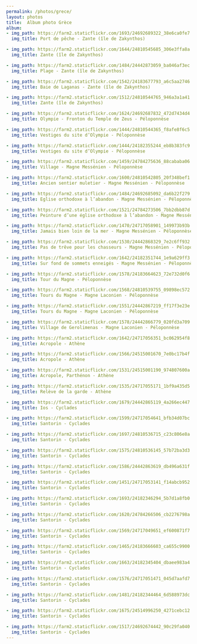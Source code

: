 ```yaml
---
permalink: /photos/grece/
layout: photos
title:  Album photo Grèce
album:
- img_path: https://farm2.staticflickr.com/1693/24692689322_38e6ca0fe7
  img_title: Port de pêche - Zante (île de Zakynthos)

- img_path: https://farm2.staticflickr.com/1644/24810545685_306e3ffa8a
  img_title: Zante (île de Zakynthos)

- img_path: https://farm2.staticflickr.com/1484/24442873059_ba046af3ec
  img_title: Plage - Zante (île de Zakynthos)

- img_path: https://farm2.staticflickr.com/1542/24183677793_a6c5aa2746
  img_title: Baie de Laganas - Zante (île de Zakynthos)

- img_path: https://farm2.staticflickr.com/1512/24810544765_946a3a1a41
  img_title: Zante (île de Zakynthos)

- img_path: https://farm2.staticflickr.com/1624/24692687832_472d7434d4
  img_title: Olympie - Fronton du Temple de Zeus - Péloponnèse

- img_path: https://farm2.staticflickr.com/1444/24810544365_f8afe8f6c5
  img_title: Vestiges du site d’Olympie - Péloponnèse

- img_path: https://farm2.staticflickr.com/1444/24182355244_eb8b383fc9
  img_title: Vestiges du site d’Olympie - Péloponnèse

- img_path: https://farm2.staticflickr.com/1459/24784275636_88cababa06
  img_title: Village - Magne Messénien - Péloponnèse

- img_path: https://farm2.staticflickr.com/1600/24810542805_20f348bef1
  img_title: Ancien sentier muletier - Magne Messénien - Péloponnèse

- img_path: https://farm2.staticflickr.com/1484/24692685092_da6b22f279
  img_title: Eglise orthodoxe à l’abandon - Magne Messénien - Péloponnèse

- img_path: https://farm2.staticflickr.com/1521/24784273506_7bb2dbb87d
  img_title: Peinture d’une église orthodoxe à l’abandon - Magne Messénien - Péloponnèse

- img_path: https://farm2.staticflickr.com/1470/24717058901_149973b93b
  img_title: Jamais bien loin de la mer - Magne Messénien - Péloponnèse

- img_path: https://farm2.staticflickr.com/1530/24442868329_7e2c6ff932
  img_title: Pas de trêve pour les chasseurs - Magne Messénien - Péloponnèse

- img_path: https://farm2.staticflickr.com/1642/24182351744_1e9a629ff3
  img_title: Sur fond de sommets enneigés - Magne Messénien - Péloponnèse

- img_path: https://farm2.staticflickr.com/1578/24183664623_72e732d0f6
  img_title: Tour du Magne - Péloponnèse

- img_path: https://farm2.staticflickr.com/1568/24810539755_09898ec572
  img_title: Tours du Magne - Magne Laconien - Péloponnèse

- img_path: https://farm2.staticflickr.com/1551/24442867219_ff17f3e23e
  img_title: Tours du Magne - Magne Laconien - Péloponnèse

- img_path: https://farm2.staticflickr.com/1578/24442866779_020fd3a709
  img_title: Village de Gerolimenas - Magne Laconien - Péloponnèse

- img_path: https://farm2.staticflickr.com/1642/24717056351_bc062954f8
  img_title: Acropole - Athène

- img_path: https://farm2.staticflickr.com/1566/24515001670_7e0bc17b4f
  img_title: Acropole - Athène

- img_path: https://farm2.staticflickr.com/1531/24515001190_974807600a
  img_title: Acropole, Parthénon - Athène

- img_path: https://farm2.staticflickr.com/1535/24717055171_1bf9a435d5
  img_title: Relève de la garde - Athène

- img_path: https://farm2.staticflickr.com/1679/24442865119_4a266ec447
  img_title: Ios - Cyclades

- img_path: https://farm2.staticflickr.com/1599/24717054641_bfb34d07bc
  img_title: Santorin - Cyclades

- img_path: https://farm2.staticflickr.com/1697/24810536715_c23c806e8a
  img_title: Santorin - Cyclades

- img_path: https://farm2.staticflickr.com/1575/24810536145_57b72ba3d3
  img_title: Santorin - Cyclades

- img_path: https://farm2.staticflickr.com/1586/24442863619_db496a631f
  img_title: Santorin - Cyclades

- img_path: https://farm2.staticflickr.com/1451/24717053141_f14abcb952
  img_title: Santorin - Cyclades

- img_path: https://farm2.staticflickr.com/1693/24182346294_5b7d1a8fb0
  img_title: Santorin - Cyclades

- img_path: https://farm2.staticflickr.com/1620/24784266506_cb2276798a
  img_title: Santorin - Cyclades

- img_path: https://farm2.staticflickr.com/1569/24717049651_ef600871f7
  img_title: Santorin - Cyclades

- img_path: https://farm2.staticflickr.com/1465/24183666603_ca655c9900
  img_title: Santorin - Cyclades

- img_path: https://farm2.staticflickr.com/1663/24182345404_dbaee983a4
  img_title: Santorin - Cyclades

- img_path: https://farm2.staticflickr.com/1576/24717051471_045d7aafd7
  img_title: Santorin - Cyclades

- img_path: https://farm2.staticflickr.com/1481/24182344464_6d588973dc
  img_title: Santorin - Cyclades

- img_path: https://farm2.staticflickr.com/1675/24514996250_4271cebc12
  img_title: Santorin - Cyclades

- img_path: https://farm2.staticflickr.com/1517/24692674442_90c29fa040
  img_title: Santorin - Cyclades
---
```

